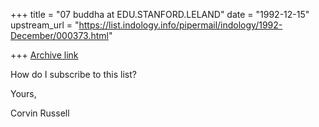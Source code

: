 +++
title = "07 buddha at EDU.STANFORD.LELAND"
date = "1992-12-15"
upstream_url = "https://list.indology.info/pipermail/indology/1992-December/000373.html"

+++
[Archive link](https://list.indology.info/pipermail/indology/1992-December/000373.html)


How do I subscribe to this list?


Yours,


Corvin Russell




